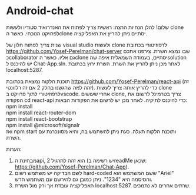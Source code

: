 # Android-chat
שלום!
להלן הנחיות הרצה:
ראשית צריך לפתוח את האנדרואיד סטודיו ולעשות clone לפרויקט הנוכחי. כאשר הclone יסתיים ניתן להריץ את האפליקציה.

שנית צריך לפתוח חלון של visual studio ולעשות clone לרפוזיטורי בכתובת https://github.com/Yosef-Perelman/chat-server שבו נמצא השרת. צירפנו אתכם כcollaborator 
גם אליו. כאשר הclone יסתיים, בעמודה השמאלית איפה שהsolution יש להיכנס ל Chat-App.sln. 
לאחר מכן ניתן להריץ את השרת. השרת ירוץ בכתובת localhost:5287.

תוכנת הלקוח נמצאת בכתובת https://github.com/Yosef-Perelman/react-api (זה זהה למה שהגשנו בחלק 2 אם זה רלוונטי). כדי להריץ אותה צריך לעשות clone 
לרפוזיטורי לתוך פרויקט בvscode. אחרי שעושים clone, צריך בטרמינל לרשום את הפקודה cd react-api כדי להיכנס לתיקיה. 
לאחר מכן יש לרשום את הפקודות הבאות:
npm install</br>
npm install react-router-dom</br>
npm install react-bootstrap</br>
npm install @microsoft/signalr</br>
ואז npm start ותוכנת הלקוח תעלה. כעת ניתן להשתמש בה, והיא מסונכרנת עם השרת.

הערות:
1. מבחינת הapi, הוא זהה לתרגיל 2 (יש רשימה בreadMe שכאן: https://github.com/Yosef-Perelman/Chat-App).
2. לשם הבדיקה יש משתמש רשום hard-coded ששם המשתמש הוא "Ariel" והסיסמה היא "1234". ניתן כמובן גם להירשם עם משתמש חדש.
3. האפליקציה עובדת אך ורק מול השרת localhost:5287. שרתים אחרים לא נתמכים.
